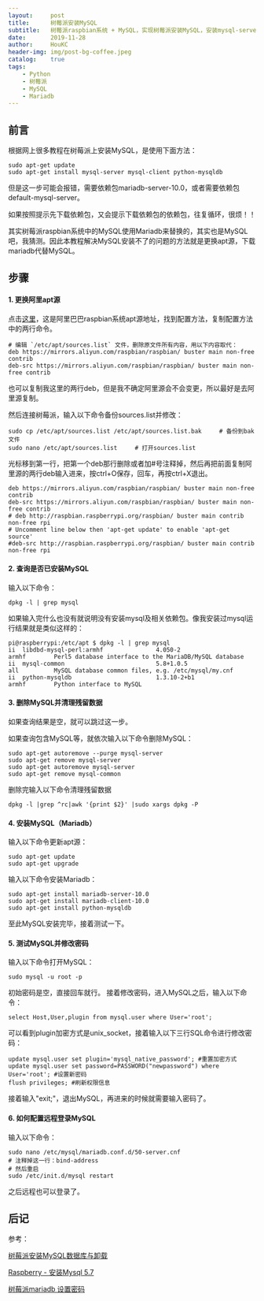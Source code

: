 ```yaml
---
layout:     post
title:      树莓派安装MySQL
subtitle:   树莓派raspbian系统 + MySQL，实现树莓派安装MySQL，安装mysql-server失败时推荐使用本方法。
date:       2019-11-28
author:     HouKC
header-img: img/post-bg-coffee.jpeg
catalog:    true
tags:
    - Python
    - 树莓派
    - MySQL
    - Mariadb
---
```


## 前言
根据网上很多教程在树莓派上安装MySQL，是使用下面方法：
```
sudo apt-get update
sudo apt-get install mysql-server mysql-client python-mysqldb
```
但是这一步可能会报错，需要依赖包mariadb-server-10.0，或者需要依赖包default-mysql-server。

如果按照提示先下载依赖包，又会提示下载依赖包的依赖包，往复循环，很烦！！

其实树莓派raspbian系统中的MySQL使用Mariadb来替换的，其实也是MySQL吧，我猜测。因此本教程解决MySQL安装不了的问题的方法就是更换apt源，下载mariadb代替MySQL。
## 步骤
#### 1. 更换阿里apt源
点击[这里](https://developer.aliyun.com/mirror/raspbian?spm=a2c6h.13651102.0.0.53322f70efgAd3)，这是阿里巴巴raspbian系统apt源地址，找到配置方法，复制配置方法中的两行命令。
```
# 编辑 `/etc/apt/sources.list` 文件，删除原文件所有内容，用以下内容取代：
deb https://mirrors.aliyun.com/raspbian/raspbian/ buster main non-free contrib
deb-src https://mirrors.aliyun.com/raspbian/raspbian/ buster main non-free contrib
```
也可以复制我这里的两行deb，但是我不确定阿里源会不会变更，所以最好是去阿里源复制。

然后连接树莓派，输入以下命令备份sources.list并修改：
```
sudo cp /etc/apt/sources.list /etc/apt/sources.list.bak     # 备份到bak文件
sudo nano /etc/apt/sources.list     # 打开sources.list
```
光标移到第一行，把第一个deb那行删除或者加#号注释掉，然后再把前面复制阿里源的两行deb输入进来，按ctrl+O保存，回车，再按ctrl+X退出。
```
deb https://mirrors.aliyun.com/raspbian/raspbian/ buster main non-free contrib
deb-src https://mirrors.aliyun.com/raspbian/raspbian/ buster main non-free contrib
# deb http://raspbian.raspberrypi.org/raspbian/ buster main contrib non-free rpi
# Uncomment line below then 'apt-get update' to enable 'apt-get source'
#deb-src http://raspbian.raspberrypi.org/raspbian/ buster main contrib non-free rpi
```

#### 2. 查询是否已安装MySQL
输入以下命令：
```
dpkg -l | grep mysql
```
如果输入完什么也没有就说明没有安装mysql及相关依赖包。像我安装过mysql运行结果就是类似这样的：
```
pi@raspberrypi:/etc/apt $ dpkg -l | grep mysql
ii  libdbd-mysql-perl:armhf               4.050-2                             armhf        Perl5 database interface to the MariaDB/MySQL database
ii  mysql-common                          5.8+1.0.5                           all          MySQL database common files, e.g. /etc/mysql/my.cnf
ii  python-mysqldb                        1.3.10-2+b1                         armhf        Python interface to MySQL
```
#### 3. 删除MySQL并清理残留数据
如果查询结果是空，就可以跳过这一步。

如果查询包含MySQL等，就依次输入以下命令删除MySQL：
```
sudo apt-get autoremove --purge mysql-server
sudo apt-get remove mysql-server
sudo apt-get autoremove mysql-server
sudo apt-get remove mysql-common
```
删除完输入以下命令清理残留数据
```
dpkg -l |grep ^rc|awk '{print $2}' |sudo xargs dpkg -P
```

#### 4. 安装MySQL（Mariadb）
输入以下命令更新apt源：
```
sudo apt-get update
sudo apt-get upgrade
```
输入以下命令安装Mariadb：
```
sudo apt-get install mariadb-server-10.0
sudo apt-get install mariadb-client-10.0
sudo apt-get install python-mysqldb
```
至此MySQL安装完毕，接着测试一下。
#### 5. 测试MySQL并修改密码
输入以下命令打开MySQL：
```
sudo mysql -u root -p
```
初始密码是空，直接回车就行。
接着修改密码，进入MySQL之后，输入以下命令：
```mysql-sql
select Host,User,plugin from mysql.user where User='root';
```
可以看到plugin加密方式是unix_socket，接着输入以下三行SQL命令进行修改密码：
```mysql-sql
update mysql.user set plugin='mysql_native_password'; #重置加密方式
update mysql.user set password=PASSWORD("newpassword") where User='root'; #设置新密码
flush privileges; #刷新权限信息
```
接着输入"exit;"，退出MySQL，再进来的时候就需要输入密码了。

#### 6. 如何配置远程登录MySQL
输入以下命令：
```
sudo nano /etc/mysql/mariadb.conf.d/50-server.cnf
# 注释掉这一行：bind-address
# 然后重启
sudo /etc/init.d/mysql restart
```
之后远程也可以登录了。

## 后记
参考：

[树莓派安装MySQL数据库与卸载](https://blog.csdn.net/u011270542/article/details/80023873)

[Raspberry - 安装Mysql 5.7](https://blog.csdn.net/w6611415/article/details/79641108)

[树莓派mariadb 设置密码](https://www.cnblogs.com/zhaocundang/p/9315724.html)
